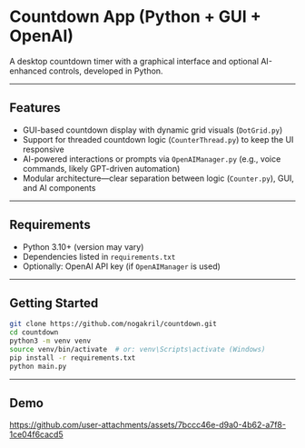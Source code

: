 # Countdown App (Python + GUI + OpenAI)

A desktop countdown timer with a graphical interface and optional AI-enhanced controls, developed in Python.

---

##  Features

- GUI-based countdown display with dynamic grid visuals (`DotGrid.py`)
- Support for threaded countdown logic (`CounterThread.py`) to keep the UI responsive
- AI-powered interactions or prompts via `OpenAIManager.py` (e.g., voice commands, likely GPT-driven automation)
- Modular architecture—clear separation between logic (`Counter.py`), GUI, and AI components

---

##  Requirements

- Python 3.10+ (version may vary)
- Dependencies listed in `requirements.txt`
- Optionally: OpenAI API key (if `OpenAIManager` is used)

---

##  Getting Started

```bash
git clone https://github.com/nogakril/countdown.git
cd countdown
python3 -m venv venv
source venv/bin/activate  # or: venv\Scripts\activate (Windows)
pip install -r requirements.txt
python main.py
```

---

##  Demo
https://github.com/user-attachments/assets/7bccc46e-d9a0-4b62-a7f8-1ce04f6cacd5


